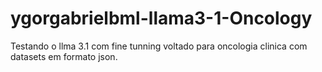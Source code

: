 # ygorgabrielbml-llama3-1-Oncology
Testando o llma 3.1 com fine tunning voltado para oncologia clinica com datasets em formato json.
